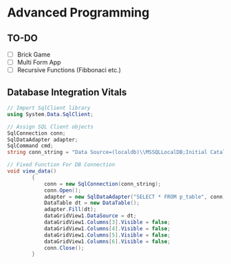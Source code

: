 # Advanced Programming
## TO-DO
* [ ] Brick Game
* [ ] Multi Form App
* [ ] Recursive Functions (Fibbonaci etc.) 
## Database Integration Vitals 

```C#
// Import SqlClient library
using System.Data.SqlClient;
```

```C#
// Assign SQL Client objects
SqlConnection conn;
SqlDataAdapter adapter;
SqlCommand cmd;
string conn_string = "Data Source=(localdb)\\MSSQLLocalDB;Initial Catalog=picture_db;Integrated Security=True;";
```

```C#
// Fixed Function For DB Connection
void view_data()
        {
            conn = new SqlConnection(conn_string);
            conn.Open();
            adapter = new SqlDataAdapter("SELECT * FROM p_table", conn);
            DataTable dt = new DataTable();
            adapter.Fill(dt);
            dataGridView1.DataSource = dt;
            dataGridView1.Columns[3].Visible = false;
            dataGridView1.Columns[4].Visible = false;
            dataGridView1.Columns[5].Visible = false;
            dataGridView1.Columns[6].Visible = false;
            conn.Close();
        }
```
